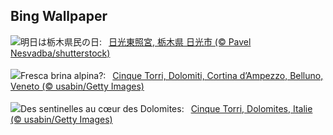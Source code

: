 ## Bing Wallpaper
![](https://www.bing.com/th?id=OHR.NikkoToshoguShrine_JA-JP2939521159_UHD.jpg&w=1000)明日は栃木県民の日:&nbsp;&ensp;[日光東照宮, 栃木県 日光市 (© Pavel Nesvadba/shutterstock)](https://www.bing.com/th?id=OHR.NikkoToshoguShrine_JA-JP2939521159_UHD.jpg)
<br><br/>
![](https://www.bing.com/th?id=OHR.DolomitiEstate_IT-IT5883847806_UHD.jpg&w=1000)Fresca brina alpina?:&nbsp;&ensp;[Cinque Torri, Dolomiti, Cortina d’Ampezzo, Belluno, Veneto (© usabin/Getty Images)](https://www.bing.com/th?id=OHR.DolomitiEstate_IT-IT5883847806_UHD.jpg)
<br><br/>
![](https://www.bing.com/th?id=OHR.DolomitiEstate_FR-FR4432604258_UHD.jpg&w=1000)Des sentinelles au cœur des Dolomites:&nbsp;&ensp;[Cinque Torri, Dolomites, Italie (© usabin/Getty Images)](https://www.bing.com/th?id=OHR.DolomitiEstate_FR-FR4432604258_UHD.jpg)
<br><br/>
